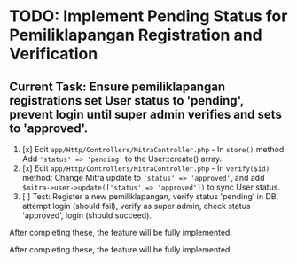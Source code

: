 # TODO: Implement Pending Status for Pemiliklapangan Registration and Verification

## Current Task: Ensure pemiliklapangan registrations set User status to 'pending', prevent login until super admin verifies and sets to 'approved'.

1. [x] Edit `app/Http/Controllers/MitraController.php` - In `store()` method: Add `'status' => 'pending'` to the User::create() array.
2. [x] Edit `app/Http/Controllers/MitraController.php` - In `verify($id)` method: Change Mitra update to `'status' => 'approved'`, and add `$mitra->user->update(['status' => 'approved'])` to sync User status.
3. [ ] Test: Register a new pemiliklapangan, verify status 'pending' in DB, attempt login (should fail), verify as super admin, check status 'approved', login (should succeed).

After completing these, the feature will be fully implemented.

After completing these, the feature will be fully implemented.

